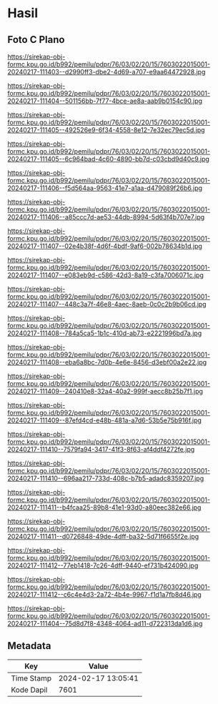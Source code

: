 # Hasil

## Foto C Plano

https://sirekap-obj-formc.kpu.go.id/b992/pemilu/pdpr/76/03/02/20/15/7603022015001-20240217-111403--d2990ff3-dbe2-4d69-a707-e9aa64472928.jpg

https://sirekap-obj-formc.kpu.go.id/b992/pemilu/pdpr/76/03/02/20/15/7603022015001-20240217-111404--501156bb-7f77-4bce-ae8a-aab9b0154c90.jpg

https://sirekap-obj-formc.kpu.go.id/b992/pemilu/pdpr/76/03/02/20/15/7603022015001-20240217-111405--492526e9-6f34-4558-8e12-7e32ec79ec5d.jpg

https://sirekap-obj-formc.kpu.go.id/b992/pemilu/pdpr/76/03/02/20/15/7603022015001-20240217-111405--6c964bad-4c60-4890-bb7d-c03cbd9d40c9.jpg

https://sirekap-obj-formc.kpu.go.id/b992/pemilu/pdpr/76/03/02/20/15/7603022015001-20240217-111406--f5d564aa-9563-41e7-a1aa-d479089f26b6.jpg

https://sirekap-obj-formc.kpu.go.id/b992/pemilu/pdpr/76/03/02/20/15/7603022015001-20240217-111406--a85ccc7d-ae53-44db-8994-5d63f4b707e7.jpg

https://sirekap-obj-formc.kpu.go.id/b992/pemilu/pdpr/76/03/02/20/15/7603022015001-20240217-111407--02e4b38f-4d6f-4bdf-9af6-002b78634b1d.jpg

https://sirekap-obj-formc.kpu.go.id/b992/pemilu/pdpr/76/03/02/20/15/7603022015001-20240217-111407--e083eb9d-c586-42d3-8a19-c3fa7006071c.jpg

https://sirekap-obj-formc.kpu.go.id/b992/pemilu/pdpr/76/03/02/20/15/7603022015001-20240217-111407--448c3a7f-46e8-4aec-8aeb-0c0c2b9b06cd.jpg

https://sirekap-obj-formc.kpu.go.id/b992/pemilu/pdpr/76/03/02/20/15/7603022015001-20240217-111408--784a5ca5-1b1c-410d-ab73-e2221996bd7a.jpg

https://sirekap-obj-formc.kpu.go.id/b992/pemilu/pdpr/76/03/02/20/15/7603022015001-20240217-111408--eba6a8bc-7d0b-4e6e-8456-d3ebf00a2e22.jpg

https://sirekap-obj-formc.kpu.go.id/b992/pemilu/pdpr/76/03/02/20/15/7603022015001-20240217-111409--240410e8-32a4-40a2-999f-aecc8b25b7f1.jpg

https://sirekap-obj-formc.kpu.go.id/b992/pemilu/pdpr/76/03/02/20/15/7603022015001-20240217-111409--87efd4cd-e48b-481a-a7d6-53b5e75b916f.jpg

https://sirekap-obj-formc.kpu.go.id/b992/pemilu/pdpr/76/03/02/20/15/7603022015001-20240217-111410--7579fa94-3417-41f3-8f63-af4ddf4272fe.jpg

https://sirekap-obj-formc.kpu.go.id/b992/pemilu/pdpr/76/03/02/20/15/7603022015001-20240217-111410--696aa217-733d-408c-b7b5-adadc8359207.jpg

https://sirekap-obj-formc.kpu.go.id/b992/pemilu/pdpr/76/03/02/20/15/7603022015001-20240217-111411--b4fcaa25-89b8-41e1-93d0-a80eec382e66.jpg

https://sirekap-obj-formc.kpu.go.id/b992/pemilu/pdpr/76/03/02/20/15/7603022015001-20240217-111411--d0726848-49de-4dff-ba32-5d71f6655f2e.jpg

https://sirekap-obj-formc.kpu.go.id/b992/pemilu/pdpr/76/03/02/20/15/7603022015001-20240217-111412--77eb1418-7c26-4dff-9440-ef731b424090.jpg

https://sirekap-obj-formc.kpu.go.id/b992/pemilu/pdpr/76/03/02/20/15/7603022015001-20240217-111412--c6c4e4d3-2a72-4b4e-9967-f1d1a7fb8d46.jpg

https://sirekap-obj-formc.kpu.go.id/b992/pemilu/pdpr/76/03/02/20/15/7603022015001-20240217-111404--75d8d7f8-4348-4064-ad11-d722313da1d6.jpg


## Metadata

| Key        | Value               |
| ---------- | ------------------- |
| Time Stamp | 2024-02-17 13:05:41 |
| Kode Dapil | 7601                |



